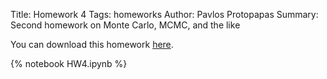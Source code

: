 Title: Homework 4
Tags: homeworks
Author: Pavlos Protopapas
Summary: Second homework on Monte Carlo, MCMC, and the like


You can download this homework [here]({filename}/../../notebooks/HW4.ipynb).

{% notebook HW4.ipynb %}